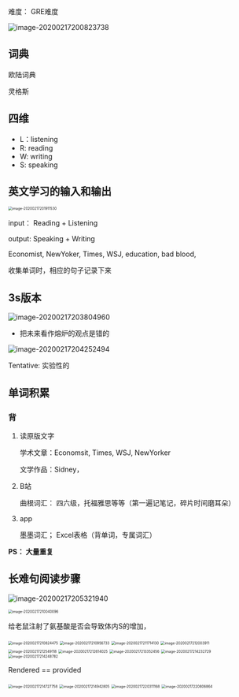 难度： GRE难度

![image-20200217200823738](../yaolinxia.github.io/img/image-20200217200823738.png)

## 词典

欧陆词典

灵格斯



## 四维

- L：listening
- R: reading
- W: writing
- S: speaking

## 英文学习的输入和输出

<img src="../yaolinxia.github.io/img/image-20200217201911530.png" alt="image-20200217201911530" style="zoom:50%;" />

input： Reading + Listening

output: Speaking + Writing

Economist, NewYoker, Times, WSJ, education, bad blood, 



收集单词时，相应的句子记录下来



## 3s版本



![image-20200217203804960](../yaolinxia.github.io/img/image-20200217203804960.png)

- 把未来看作熔炉的观点是错的

![image-20200217204252494](../yaolinxia.github.io/img/image-20200217204252494.png)

Tentative: 实验性的

## 单词积累

### 背

1. 读原版文字

   学术文章：Economsit, Times, WSJ, NewYorker

   文学作品：Sidney，

2. B站

   曲根词汇： 四六级，托福雅思等等（第一遍记笔记，碎片时间磨耳朵）

3. app

   墨墨词汇； Excel表格（背单词，专属词汇）

**PS： 大量重复**



## 长难句阅读步骤

![image-20200217205321940](../yaolinxia.github.io/img/image-20200217205321940.png)

<img src="../yaolinxia.github.io/img/image-20200217210040096.png" alt="image-20200217210040096" style="zoom:50%;" />

给老鼠注射了氨基酸是否会导致体内S的增加，

<img src="../yaolinxia.github.io/img/image-20200217210824475.png" alt="image-20200217210824475" style="zoom:50%;" />

<img src="../yaolinxia.github.io/img/image-20200217210956733.png" alt="image-20200217210956733" style="zoom:50%;" />

<img src="../yaolinxia.github.io/img/image-20200217211714130.png" alt="image-20200217211714130" style="zoom:50%;" />

<img src="../yaolinxia.github.io/img/image-20200217212003911.png" alt="image-20200217212003911" style="zoom:50%;" />

<img src="../yaolinxia.github.io/img/image-20200217212549118.png" alt="image-20200217212549118" style="zoom:50%;" />

<img src="../yaolinxia.github.io/img/image-20200217212614025.png" alt="image-20200217212614025" style="zoom:50%;" />

<img src="../yaolinxia.github.io/img/image-20200217213352456.png" alt="image-20200217213352456" style="zoom:50%;" />

<img src="../yaolinxia.github.io/img/image-20200217214232729.png" alt="image-20200217214232729" style="zoom:50%;" />

<img src="../yaolinxia.github.io/img/image-20200217214248782.png" alt="image-20200217214248782" style="zoom:50%;" />

Rendered == provided 

<img src="../yaolinxia.github.io/img/image-20200217214727758.png" alt="image-20200217214727758" style="zoom:50%;" />

<img src="../yaolinxia.github.io/img/image-20200217214942805.png" alt="image-20200217214942805" style="zoom:50%;" />

<img src="../yaolinxia.github.io/img/image-20200217220311168.png" alt="image-20200217220311168" style="zoom:50%;" />

<img src="../yaolinxia.github.io/img/image-20200217220806864.png" alt="image-20200217220806864" style="zoom:50%;" />